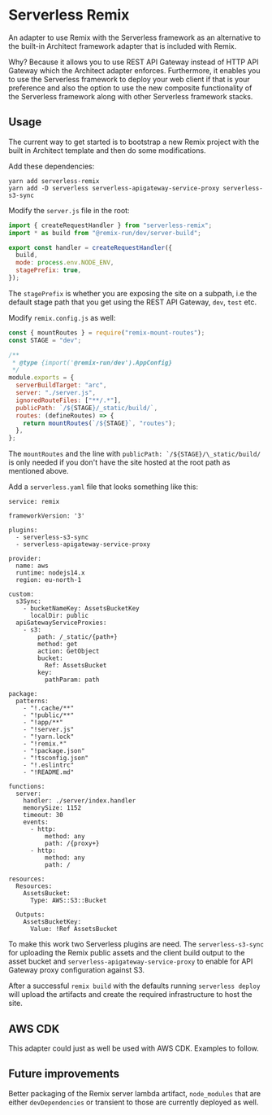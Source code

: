 # Serverless Remix

An adapter to use Remix with the Serverless framework as an alternative to the built-in Architect framework adapter that is included with Remix.

Why? Because it allows you to use REST API Gateway instead of HTTP API Gateway which
the Architect adapter enforces. Furthermore, it enables you to use the Serverless
framework to deploy your web client if that is your preference and also the option
to use the new composite functionality of the Serverless framework along with other
Serverless framework stacks.

## Usage

The current way to get started is to bootstrap a new Remix project with the built in
Architect template and then do some modifications.

Add these dependencies:

```
yarn add serverless-remix
yarn add -D serverless serverless-apigateway-service-proxy serverless-s3-sync
```

Modify the `server.js` file in the root:

```js
import { createRequestHandler } from "serverless-remix";
import * as build from "@remix-run/dev/server-build";

export const handler = createRequestHandler({
  build,
  mode: process.env.NODE_ENV,
  stagePrefix: true,
});
```

The `stagePrefix` is whether you are exposing the site on a subpath, i.e the default
stage path that you get using the REST API Gateway, `dev`, `test` etc.

Modify `remix.config.js` as well:

```js
const { mountRoutes } = require("remix-mount-routes");
const STAGE = "dev";

/**
 * @type {import('@remix-run/dev').AppConfig}
 */
module.exports = {
  serverBuildTarget: "arc",
  server: "./server.js",
  ignoredRouteFiles: ["**/.*"],
  publicPath: `/${STAGE}/_static/build/`,
  routes: (defineRoutes) => {
    return mountRoutes(`/${STAGE}`, "routes");
  },
};
```

The `mountRoutes` and the line with `` publicPath: `/${STAGE}/\_static/build/ `` is only needed if you don't have the site hosted at the root path as mentioned above.

Add a `serverless.yaml` file that looks something like this:

```=yaml
service: remix

frameworkVersion: '3'

plugins:
  - serverless-s3-sync
  - serverless-apigateway-service-proxy

provider:
  name: aws
  runtime: nodejs14.x
  region: eu-north-1

custom:
  s3Sync:
    - bucketNameKey: AssetsBucketKey
      localDir: public
  apiGatewayServiceProxies:
    - s3:
        path: /_static/{path+}
        method: get
        action: GetObject
        bucket:
          Ref: AssetsBucket
        key:
          pathParam: path

package:
  patterns:
    - "!.cache/**"
    - "!public/**"
    - "!app/**"
    - "!server.js"
    - "!yarn.lock"
    - "!remix.*"
    - "!package.json"
    - "!tsconfig.json"
    - "!.eslintrc"
    - "!README.md"

functions:
  server:
    handler: ./server/index.handler
    memorySize: 1152
    timeout: 30
    events:
      - http:
          method: any
          path: /{proxy+}
      - http:
          method: any
          path: /

resources:
  Resources:
    AssetsBucket:
      Type: AWS::S3::Bucket

  Outputs:
    AssetsBucketKey:
      Value: !Ref AssetsBucket
```

To make this work two Serverless plugins are need. The `serverless-s3-sync` for uploading the Remix public assets and the client build output to the asset bucket and `serverless-apigateway-service-proxy` to enable for API Gateway proxy configuration against S3.

After a successful `remix build` with the defaults running `serverless deploy` will upload the artifacts and create the required infrastructure to host the site.

## AWS CDK

This adapter could just as well be used with AWS CDK. Examples to follow.

## Future improvements

Better packaging of the Remix server lambda artifact, `node_modules` that are either `devDependencies` or transient to those are currently deployed as well.
